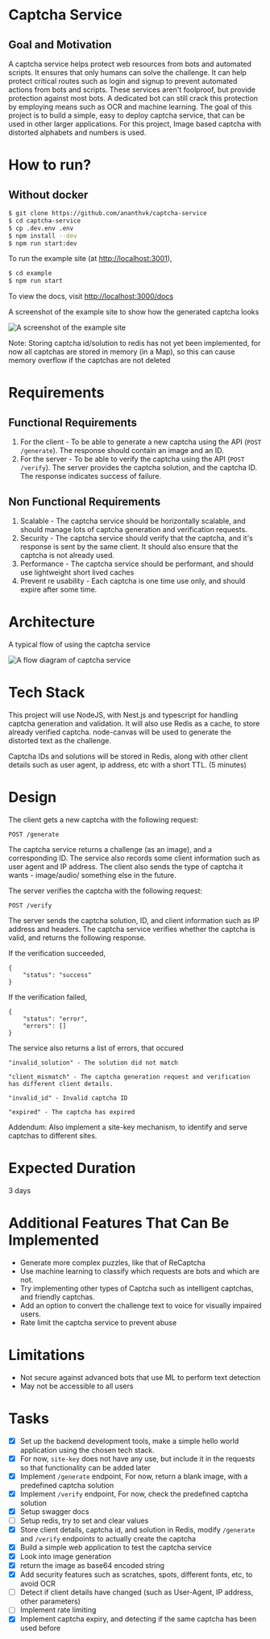 # Captcha Service

## Goal and Motivation

A captcha service helps protect web resources from bots and automated scripts. It ensures that only humans can solve the challenge.
It can help protect critical routes such as login and signup to prevent automated actions from bots and scripts. These services aren't foolproof, but provide protection against most bots. A dedicated bot can still crack this protection by employing means such as OCR and machine learning.
The goal of this project is to build a simple, easy to deploy captcha service, that can be used in other larger applications. For this project, Image based captcha with distorted alphabets and numbers is used.


# How to run?


## Without docker

```sh
$ git clone https://github.com/ananthvk/captcha-service
$ cd captcha-service
$ cp .dev.env .env
$ npm install --dev
$ npm run start:dev
```

To run the example site (at [http://localhost:3001](http://localhost:3001)),

```sh
$ cd example
$ npm run start
```

To view the docs, visit [http://localhost:3000/docs](http://localhost:3000/docs)


A screenshot of the example site to show how the generated captcha looks

![A screenshot of the example site](images/example.png)

Note: Storing captcha id/solution to redis has not yet been implemented, for now all captchas are stored in memory (in a Map), so this can cause memory overflow if the captchas are not deleted

# Requirements

## Functional Requirements

1. For the client - To be able to generate a new captcha using the API (`POST /generate`). The response should contain an image and an ID.
2. For the server - To be able to verify the captcha using the API (`POST /verify`). The server provides the captcha solution, and the captcha ID. The response indicates success of failure.

## Non Functional Requirements

1. Scalable - The captcha service should be horizontally scalable, and should manage lots of captcha generation and verification requests.
2. Security - The captcha service should verify that the captcha, and it's response is sent by the same client. It should also ensure that the captcha is not already used.
3. Performance - The captcha service should be performant, and should use lightweight short lived caches
4. Prevent re usability - Each captcha is one time use only, and should expire after some time.

# Architecture

A typical flow of using the captcha service

![A flow diagram of captcha service](images/image.png)

# Tech Stack

This project will use NodeJS, with Nest.js and typescript for handling captcha generation and validation. It will also use Redis as a cache, to store already verified captcha. node-canvas will be used to generate the distorted text as the challenge.

Captcha IDs and solutions will be stored in Redis, along with other client details such as user agent, ip address, etc with a short TTL. (5 minutes)

# Design

The client gets a new captcha with the following request:
```
POST /generate
```
The captcha service returns a challenge (as an image), and a corresponding ID. The service also records some client information such as user agent and IP address. The client also sends the type of captcha it wants - image/audio/ something else in the future.

The server verifies the captcha with the following request:
```
POST /verify
```
The server sends the captcha solution, ID, and client information such as IP address and headers. The captcha service verifies whether the captcha is valid, and returns the following response.

If the verification succeeded,
```
{
	"status": "success"
}
```

If the verification failed,
```
{
	"status": "error",
	"errors": []
}
```

The service also returns a list of errors, that occured

```
"invalid_solution" - The solution did not match
```

```
"client_mismatch" - The captcha generation request and verification has different client details.
```

```
"invalid_id" - Invalid captcha ID
```

```
"expired" - The captcha has expired 
```

Addendum: Also implement a site-key mechanism, to identify and serve captchas to different sites.

# Expected Duration

3 days

# Additional Features That Can Be Implemented

- Generate more complex puzzles, like that of ReCaptcha
- Use machine learning to classify which requests are bots and which are not.
- Try implementing other types of Captcha such as intelligent captchas, and friendly captchas.
- Add an option to convert the challenge text to voice for visually impaired users.
- Rate limit the captcha service to prevent abuse

# Limitations

- Not secure against advanced bots that use ML to perform text detection
- May not be accessible to all users

# Tasks

- [x] Set up the backend development tools, make a simple hello world application using the chosen tech stack.
- [x] For now, `site-key` does not have any use, but include it in the requests so that functionality can be added later
- [x] Implement `/generate` endpoint, For now, return a blank image, with a predefined captcha solution
- [x] Implement `/verify` endpoint, For now, check the predefined captcha solution
- [x] Setup swagger docs
- [ ] Setup redis, try to set and clear values
- [x]  Store client details, captcha id, and solution in Redis, modify `/generate` and `/verify` endpoints to actually create the captcha
- [x] Build a simple web application to test the captcha service
- [x] Look into image generation
- [x] return the image as base64 encoded string
- [x] Add security features such as scratches, spots, different fonts, etc, to avoid OCR
- [ ] Detect if client details have changed (such as User-Agent, IP address, other parameters)
- [ ] Implement rate limiting
- [x] Implement captcha expiry, and detecting if the same captcha has been used before
